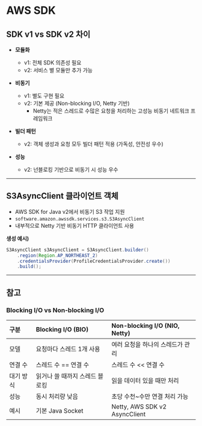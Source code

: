 
# AWS SDK

## SDK v1 vs SDK v2 차이

- **모듈화**  
  - v1: 전체 SDK 의존성 필요  
  - v2: 서비스 별 모듈만 추가 가능

- **비동기**  
  - v1: 별도 구현 필요  
  - v2: 기본 제공 (Non-blocking I/O, Netty 기반)
    - Netty는 적은 스레드로 수많은 요청을 처리하는 고성능 비동기 네트워크 프레임워크

- **빌더 패턴**  
  - v2: 객체 생성과 요청 모두 빌더 패턴 적용 (가독성, 안전성 우수)

- **성능**  
  - v2: 넌블로킹 기반으로 비동기 시 성능 우수

---

## S3AsyncClient 클라이언트 객체

- AWS SDK for Java v2에서 비동기 S3 작업 지원
- `software.amazon.awssdk.services.s3.S3AsyncClient`
- 내부적으로 Netty 기반 비동기 HTTP 클라이언트 사용

**생성 예시)**
```java
S3AsyncClient s3AsyncClient = S3AsyncClient.builder()
    .region(Region.AP_NORTHEAST_2)
    .credentialsProvider(ProfileCredentialsProvider.create())
    .build();
```

---

## 참고
### Blocking I/O vs Non-blocking I/O

| 구분 | Blocking I/O (BIO) | Non-blocking I/O (NIO, Netty) |
|:-----|:------------------|:-----------------------------|
| 모델 | 요청마다 스레드 1개 사용 | 여러 요청을 하나의 스레드가 관리 |
| 연결 수 | 스레드 수 == 연결 수 | 스레드 수 << 연결 수 |
| 대기 방식 | 읽거나 쓸 때까지 스레드 블로킹 | 읽을 데이터 있을 때만 처리 |
| 성능 | 동시 처리량 낮음 | 초당 수천~수만 연결 처리 가능 |
| 예시 | 기본 Java Socket | Netty, AWS SDK v2 AsyncClient |


